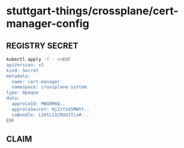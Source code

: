 # stuttgart-things/crossplane/cert-manager-config

## REGISTRY SECRET

```bash
kubectl apply -f - <<EOF
apiVersion: v1
kind: Secret
metadata:
  name: cert-manager
  namespace: crossplane-system
type: Opaque
data:
  approleId: MWQ0MmQ..
  approleSecret: NjIzYzk5MWYt..
  caBundle: LS0tLS1CRUdJTis#...
EOF
```

## CLAIM
